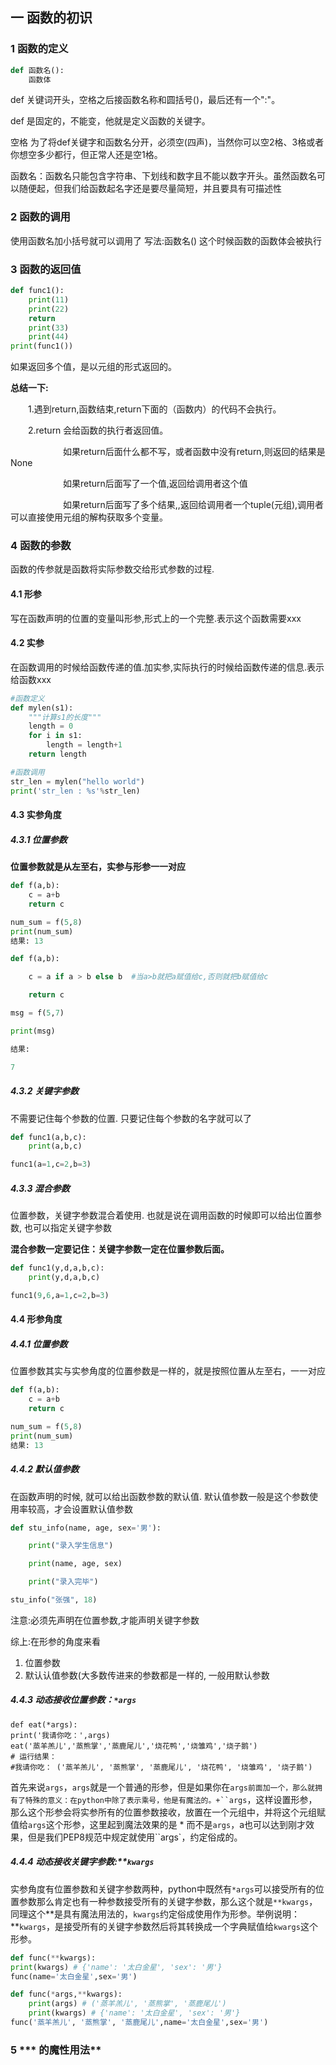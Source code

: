 ## 一 函数的初识

### 1 函数的定义

```python
def 函数名():
    函数体
```

def 关键词开头，空格之后接函数名称和圆括号()，最后还有一个":"。

def 是固定的，不能变，他就是定义函数的关键字。

空格 为了将def关键字和函数名分开，必须空(四声)，当然你可以空2格、3格或者你想空多少都行，但正常人还是空1格。

函数名：函数名只能包含字符串、下划线和数字且不能以数字开头。虽然函数名可以随便起，但我们给函数起名字还是要尽量简短，并且要具有可描述性

### 2 函数的调用

使用函数名加小括号就可以调用了 写法:函数名() 这个时候函数的函数体会被执行

### 3  函数的返回值

```python
def func1():
    print(11)
    print(22)
    return
    print(33)
    print(44)
print(func1())
```

如果返回多个值，是以元组的形式返回的。

**总结一下:**

　　1.遇到return,函数结束,return下面的（函数内）的代码不会执行。

　　2.return 会给函数的执行者返回值。

　　　　　　如果return后面什么都不写，或者函数中没有return,则返回的结果是None

　　　　　　如果return后面写了一个值,返回给调用者这个值

　　　　　　如果return后面写了多个结果,,返回给调用者一个tuple(元组),调用者可以直接使用元组的解构获取多个变量。

### 4 函数的参数

函数的传参就是函数将实际参数交给形式参数的过程.

#### 4.1 形参

写在函数声明的位置的变量叫形参,形式上的一个完整.表示这个函数需要xxx

#### 4.2 实参

在函数调用的时候给函数传递的值.加实参,实际执行的时候给函数传递的信息.表示给函数xxx

```python
#函数定义
def mylen(s1):
    """计算s1的长度"""
    length = 0
    for i in s1:
        length = length+1
    return length

#函数调用
str_len = mylen("hello world")
print('str_len : %s'%str_len)
```

#### 4.3 实参角度

##### 4.3.1 位置参数

**位置参数就是从左至右，实参与形参一一对应**

```python
def f(a,b):
    c = a+b
    return c

num_sum = f(5,8)
print(num_sum)
结果: 13
```

```python
def f(a,b):

    c = a if a > b else b  #当a>b就把a赋值给c,否则就把b赋值给c

    return c

msg = f(5,7)

print(msg)

结果:

7
```

##### 4.3.2 **关键字参数**

不需要记住每个参数的位置. 只要记住每个参数的名字就可以了

```python
def func1(a,b,c):
    print(a,b,c)

func1(a=1,c=2,b=3)
```

##### 4.3.3 **混合参数**

位置参数，关键字参数混合着使用. 也就是说在调用函数的时候即可以给出位置参数, 也可以指定关键字参数

**混合参数一定要记住：关键字参数一定在位置参数后面。**

```python
def func1(y,d,a,b,c):
    print(y,d,a,b,c)

func1(9,6,a=1,c=2,b=3)
```

#### 4.4 形参角度

##### 4.4.1 **位置参数**

位置参数其实与实参角度的位置参数是一样的，就是按照位置从左至右，一一对应

```python
def f(a,b):
    c = a+b
    return c

num_sum = f(5,8)
print(num_sum)
结果: 13
```

##### 4.4.2 **默认值参数**

在函数声明的时候, 就可以给出函数参数的默认值. 默认值参数一般是这个参数使用率较高，才会设置默认值参数

```python
def stu_info(name, age, sex='男'):   

    print("录入学生信息")

    print(name, age, sex)   

    print("录入完毕")

stu_info("张强", 18)
```

注意:必须先声明在位置参数,才能声明关键字参数

综上:在形参的角度来看

1. 位置参数
2. 默认认值参数(大多数传进来的参数都是一样的, 一般用默认参数

##### 4.4.3 **动态接收位置参数：`*args`**

```
def eat(*args):
print('我请你吃：',args)
eat('蒸羊羔儿','蒸熊掌','蒸鹿尾儿','烧花鸭','烧雏鸡','烧子鹅')
# 运行结果：
#我请你吃： ('蒸羊羔儿', '蒸熊掌', '蒸鹿尾儿', '烧花鸭', '烧雏鸡', '烧子鹅')
```

首先来说`args`，`args`就是一个普通的形参，但是如果你在`args前面加一个，那么就拥有了特殊的意义：在python中除了表示乘号，他是有魔法的。+``args`，这样设置形参，那么这个形参会将实参所有的位置参数接收，放置在一个元组中，并将这个元组赋值给`args`这个形参，这里起到魔法效果的是 * 而不是`args`，a也可以达到刚才效果，但是我们PEP8规范中规定就使用``args`，约定俗成的。

##### 4.4.4 **动态接收关键字参数:\*\*`kwargs`**

实参角度有位置参数和关键字参数两种，python中既然有`*args`可以接受所有的位置参数那么肯定也有一种参数接受所有的关键字参数，那么这个就是`**kwargs`，同理这个**是具有魔法用法的，`kwargs`约定俗成使用作为形参。举例说明：\*\*`kwargs`，是接受所有的关键字参数然后将其转换成一个字典赋值给`kwargs`这个形参。

```python
def func(**kwargs):
print(kwargs) # {'name': '太白金星', 'sex': '男'}
func(name='太白金星',sex='男')
```

```python
def func(*args,**kwargs):
    print(args) # ('蒸羊羔儿', '蒸熊掌', '蒸鹿尾儿')
    print(kwargs) # {'name': '太白金星', 'sex': '男'}
func('蒸羊羔儿', '蒸熊掌', '蒸鹿尾儿',name='太白金星',sex='男')
```

###  5 *** 的魔性用法**

